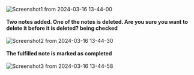 
  ![Screenshot1 from 2024-03-16 13-44-00](https://github.com/zehrabekar/javascript_and_nodejs/assets/93613471/50c83e37-f481-4d71-acbe-9af17dc55465)
  <br> <br>
  <b>Two notes added. One of the notes is deleted. Are you sure you want to delete it before it is deleted? being checked </b>
  <br> <br>
  ![Screenshot2 from 2024-03-16 13-44-30](https://github.com/zehrabekar/javascript_and_nodejs/assets/93613471/776bedb5-4e14-4e07-bf8b-b39425e82887)
  <br> <br>
  <b>The fulfilled note is marked as completed</b>
  <br> <br>
  ![Screenshot3 from 2024-03-16 13-44-58](https://github.com/zehrabekar/javascript_and_nodejs/assets/93613471/297e3d62-1f58-4769-b287-2c8720c622db)

